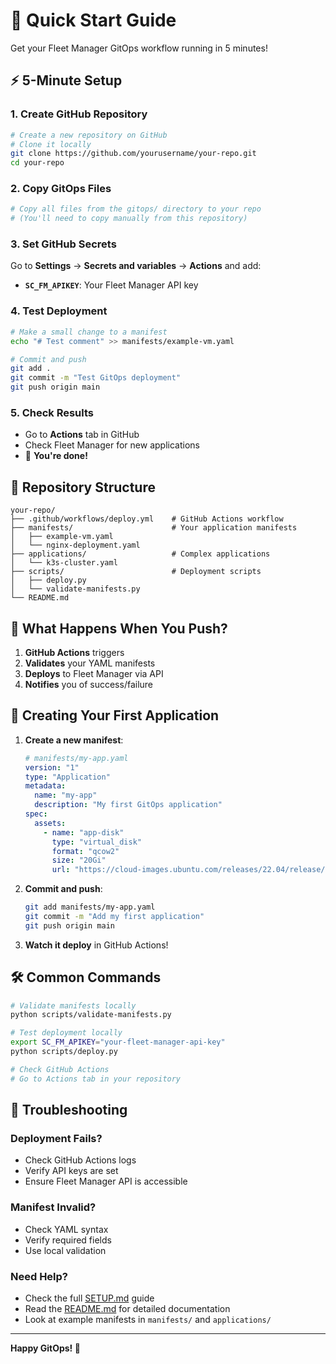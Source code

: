 # 🚀 Quick Start Guide

Get your Fleet Manager GitOps workflow running in 5 minutes!

## ⚡ **5-Minute Setup**

### **1. Create GitHub Repository**
```bash
# Create a new repository on GitHub
# Clone it locally
git clone https://github.com/yourusername/your-repo.git
cd your-repo
```

### **2. Copy GitOps Files**
```bash
# Copy all files from the gitops/ directory to your repo
# (You'll need to copy manually from this repository)
```

### **3. Set GitHub Secrets**
Go to **Settings** → **Secrets and variables** → **Actions** and add:

- **`SC_FM_APIKEY`**: Your Fleet Manager API key

### **4. Test Deployment**
```bash
# Make a small change to a manifest
echo "# Test comment" >> manifests/example-vm.yaml

# Commit and push
git add .
git commit -m "Test GitOps deployment"
git push origin main
```

### **5. Check Results**
- Go to **Actions** tab in GitHub
- Check Fleet Manager for new applications
- 🎉 **You're done!**

## 📁 **Repository Structure**

```
your-repo/
├── .github/workflows/deploy.yml    # GitHub Actions workflow
├── manifests/                      # Your application manifests
│   ├── example-vm.yaml
│   └── nginx-deployment.yaml
├── applications/                   # Complex applications
│   └── k3s-cluster.yaml
├── scripts/                        # Deployment scripts
│   ├── deploy.py
│   └── validate-manifests.py
└── README.md
```

## 🔧 **What Happens When You Push?**

1. **GitHub Actions** triggers
2. **Validates** your YAML manifests
3. **Deploys** to Fleet Manager via API
4. **Notifies** you of success/failure

## 📝 **Creating Your First Application**

1. **Create a new manifest**:
   ```yaml
   # manifests/my-app.yaml
   version: "1"
   type: "Application"
   metadata:
     name: "my-app"
     description: "My first GitOps application"
   spec:
     assets:
       - name: "app-disk"
         type: "virtual_disk"
         format: "qcow2"
         size: "20Gi"
         url: "https://cloud-images.ubuntu.com/releases/22.04/release/ubuntu-22.04-server-cloudimg-amd64.img"
   ```

2. **Commit and push**:
   ```bash
   git add manifests/my-app.yaml
   git commit -m "Add my first application"
   git push origin main
   ```

3. **Watch it deploy** in GitHub Actions!

## 🛠️ **Common Commands**

```bash
# Validate manifests locally
python scripts/validate-manifests.py

# Test deployment locally
export SC_FM_APIKEY="your-fleet-manager-api-key"
python scripts/deploy.py

# Check GitHub Actions
# Go to Actions tab in your repository
```

## 🚨 **Troubleshooting**

### **Deployment Fails?**
- Check GitHub Actions logs
- Verify API keys are set
- Ensure Fleet Manager API is accessible

### **Manifest Invalid?**
- Check YAML syntax
- Verify required fields
- Use local validation

### **Need Help?**
- Check the full [SETUP.md](SETUP.md) guide
- Read the [README.md](README.md) for detailed documentation
- Look at example manifests in `manifests/` and `applications/`

---

**Happy GitOps! 🎉**
